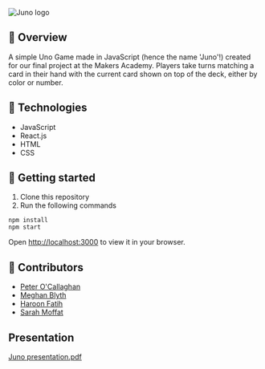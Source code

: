 ![Juno logo](https://user-images.githubusercontent.com/79933323/162805091-aab2a183-073f-47c5-8cf4-e9ac5f2a46cc.png)



## 👀 Overview

A simple Uno Game made in JavaScript (hence the name 'Juno'!) created for our final project at the Makers Academy. Players take turns matching a card in their hand with the current card shown on top of the deck, either by color or number. 

## 🔧 Technologies

- JavaScript
- React.js
- HTML
- CSS

## 🚀 Getting started

1. Clone this repository
2. Run the following commands
```
npm install
npm start
```
Open [http://localhost:3000](http://localhost:3000) to view it in your browser.

## 👏 Contributors
- [Peter O'Callaghan](https://github.com/harmlessgoose)
- [Meghan Blyth](https://github.com/meghanblyth)
- [Haroon Fatih](https://github.com/Haroon2021)
- [Sarah Moffat](https://github.com/SarahM55)




## Presentation 

[Juno presentation.pdf](https://github.com/meghanblyth/Juno_game/files/8482008/Juno.presentation.pdf)
